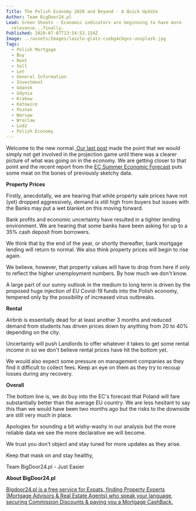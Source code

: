 ```yaml
---
Title: The Polish Economy 2020 and Beyond - A Quick Update
Author: Team BigDoor24.pl
Lead: Green Shoots - Economic indicators are beginning to have more
  relevance...finally.
Published: 2020-07-07T13:54:52.154Z
Image: ../assets/Images/laszlo-glatz-csebg4cbgxs-unsplash.jpg
Tags:
  - Polish Mortgage
  - Buy
  - Rent
  - Sell
  - Let
  - General Information
  - Investment
  - Gdansk
  - Gdynia
  - Krakow
  - Katowice
  - Poznan
  - Warsaw
  - Wroclaw
  - Lodz
  - Polish Economy
---
```

Welcome to the new normal.[ Our last post](https://blog.bigdoor24.pl/posts/2020-05-08-property-up-or-down-what-we-can-tell-so-far.html) made the point that we would simply not get involved in the projection game until there was a clearer picture of what was going on in the economy. We are getting closer to that point and the recent report from the [EC Summer Economic Forecast](https://ec.europa.eu/economy_finance/forecasts/2020/summer/ecfin_forecast_summer_2020_pl_en.pdf) puts some meat on the bones of previously sketchy data.

**Property Prices**

Firstly, anecdotally, we are hearing that while property sale prices have not (yet) dropped aggressively, demand is still high from buyers but issues with the Banks may put a wet blanket on this moving forward.

Bank profits and economic uncertainty have resulted in a tighter lending environment. We are hearing that some banks have been asking for up to a 35% cash deposit from borrowers. 

We think that by the end of the year, or shortly thereafter, bank mortgage lending will return to normal. We also think property prices will begin to rise again.

We believe, however, that property values will have to drop from here if only to reflect the higher unemployment numbers. By how much we don't know.

A large part of our sunny outlook in the medium to long term is driven by the proposed huge injection of EU Covid-19 funds into the Polish economy, tempered only by the possibility of increased virus outbreaks.

**Rental**

Airbnb is essentially dead for at least another 3 months and reduced demand from students has driven prices down by anything from 20 to 40% depending on the city.

Uncertainty will push Landlords to offer whatever it takes to get some rental income in so we don't believe rental prices have hit the bottom yet. 

We would also expect some pressure on management companies as they find it difficult to collect fees. Keep an eye on them as they try to recoup losses during any recovery.

**Overall**

The bottom line is, we do buy into the EC's forecast that Poland will fare substantially better than the average EU country. We are less hesitant to say this than we would have been two months ago but the risks to the downside are still very much in place.

Apologies for sounding a bit wishy-washy in our analysis but the more reliable data we see the more declarative we will become. 

We trust you don't object and stay tuned for more updates as they arise.

Keep that mask on and stay healthy,

Team BigDoor24.pl - Just Easier

**About BigDoor24.pl**

[Bigdoor24.pl is a free service for Expats, finding Property Experts (Mortgage Advisors & Real Estate Agents) who speak your language, securing Commission Discounts & paying you a Mortgage CashBack.](https://bigdoor24.pl/)